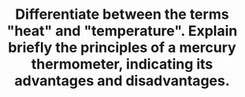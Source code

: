 ---
title: "Differentiate between the terms \"heat\" and \"temperature\". Explain briefly the principles of a mercury thermometer, indicating its advantages and disadvantages."
entityType: SAQ
exam: PEX
college: ANZCA
year: 1999
sitting: A
question: 05
passRate: 82
EC_expectedDomains:
- "Most candidates gave a reasonable explanation of the physical principles of the mercury thermometer, although many omitted calibration principles and did not mention the importance of the relative volumes of the Mercury Reservoir in the bulb and the capillary column. It is also critical that the capillary tube is evacuated."
EC_extraCredit:
- "Mentioning S.I. units and relating the entities via Specific Heat Capacity enhanced definitions and gained extra marks."
EC_errorsCommon:
- "There was a reasonable amount of confusion about the difference between Heat and Temperature."
- "The concept of a time constant was often mentioned but also often misunderstood."
- "Most passed well and there were a number of very good answers."
- "In general, advantages and disadvantages were well done with a number of candidates having prepared exemplary lists."
---